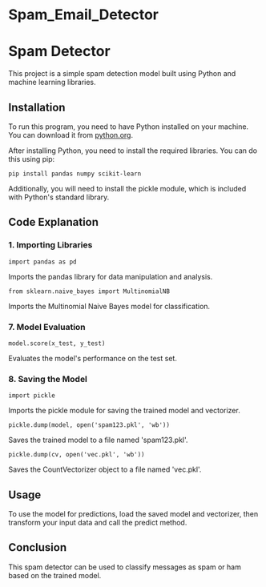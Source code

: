# Spam_Email_Detector
<!DOCTYPE html>
<html lang="en">
<head>
    <meta charset="UTF-8">
    <meta name="viewport" content="width=device-width, initial-scale=1.0">
    <title>Spam Detector README</title>
</head>
<body>
    <h1>Spam Detector</h1>
    <p>This project is a simple spam detection model built using Python and machine learning libraries.</p>
    <h2>Installation</h2>
    <p>To run this program, you need to have Python installed on your machine. You can download it from <a href="https://www.python.org/downloads/">python.org</a>.</p>
    <p>After installing Python, you need to install the required libraries. You can do this using pip:</p>
    <pre><code>pip install pandas numpy scikit-learn</code></pre>
    <p>Additionally, you will need to install the pickle module, which is included with Python's standard library.</p>
    <h2>Code Explanation</h2>
    <h3>1. Importing Libraries</h3>
    <pre><code>import pandas as pd</code></pre>
    <p>Imports the pandas library for data manipulation and analysis.</p>
    
   
 <pre><code>from sklearn.naive_bayes import MultinomialNB</code></pre>
<p>Imports the Multinomial Naive Bayes model for classification.</p>

 <h3>7. Model Evaluation</h3>
    <pre><code>model.score(x_test, y_test)</code></pre>
    <p>Evaluates the model's performance on the test set.</p>
    <h3>8. Saving the Model</h3>
    <pre><code>import pickle</code></pre>
    <p>Imports the pickle module for saving the trained model and vectorizer.</p>
    <pre><code>pickle.dump(model, open('spam123.pkl', 'wb'))</code></pre>
    <p>Saves the trained model to a file named 'spam123.pkl'.</p>

   <pre><code>pickle.dump(cv, open('vec.pkl', 'wb'))</code></pre>    <p>Saves the CountVectorizer object to a file named 'vec.pkl'.</p>

<h2>Usage</h2>
    <p>To use the model for predictions, load the saved model and vectorizer, then transform your input data and call the predict method.</p>
    <h2>Conclusion</h2>
    <p>This spam detector can be used to classify messages as spam or ham based on the trained model.</p>
</body>
</html>
